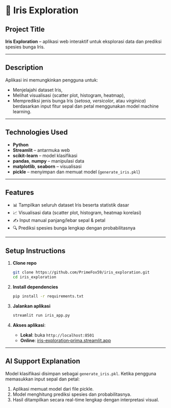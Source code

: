 # 🌸 Iris Exploration

## Project Title  
**Iris Exploration** – aplikasi web interaktif untuk eksplorasi data dan prediksi spesies bunga Iris.

---

## Description  
Aplikasi ini memungkinkan pengguna untuk:  
- Menjelajahi dataset Iris,  
- Melihat visualisasi (scatter plot, histogram, heatmap),  
- Memprediksi jenis bunga Iris (*setosa*, *versicolor*, atau *virginica*) berdasarkan input fitur sepal dan petal menggunakan model machine learning.

---

## Technologies Used  
- **Python**  
- **Streamlit** – antarmuka web  
- **scikit-learn** – model klasifikasi  
- **pandas**, **numpy** – manipulasi data  
- **matplotlib**, **seaborn** – visualisasi  
- **pickle** – menyimpan dan memuat model (`generate_iris.pkl`)

---

## Features  
- 📊 Tampilkan seluruh dataset Iris beserta statistik dasar  
- 📈 Visualisasi data (scatter plot, histogram, heatmap korelasi)  
- ✍️ Input manual panjang/lebar sepal & petal  
- 🔍 Prediksi spesies bunga lengkap dengan probabilitasnya

---

## Setup Instructions  
1. **Clone repo**  
   ```bash
   git clone https://github.com/PrimeFox59/iris_exploration.git
   cd iris_exploration

2. **Install dependencies**

   ```bash
   pip install -r requirements.txt
   ```
3. **Jalankan aplikasi**

   ```bash
   streamlit run iris_app.py
   ```
4. **Akses aplikasi**:

   * **Lokal**: buka `http://localhost:8501`
   * **Online**: [iris-exploration‑prima.streamlit.app](https://iris-exploration-prima.streamlit.app/)

---

## AI Support Explanation

Model klasifikasi disimpan sebagai `generate_iris.pkl`. Ketika pengguna memasukkan input sepal dan petal:

1. Aplikasi memuat model dari file pickle.
2. Model menghitung prediksi spesies dan probabilitasnya.
3. Hasil ditampilkan secara real-time lengkap dengan interpretasi visual.
